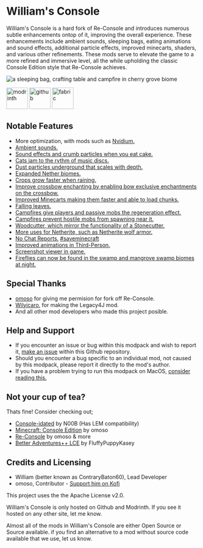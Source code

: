 # William's Console

William's Console is a hard fork of Re-Console and introduces numerous subtle enhancements ontop of it, improving the overall experience. These enhancements include ambient sounds, sleeping bags, eating animations and sound effects, additional particle effects, improved minecarts, shaders, and various other refinements. These mods serve to elevate the game to a more refined and immersive level, all the while upholding the classic Console Edition style that Re-Console achieves.
 
![a sleeping bag, crafting table and campfire in cherry grove biome](https://cdn.modrinth.com/data/RonOSA8X/images/c1fc5ced8756feeab2eacd5ba970e65e66719357.png)

<img alt="modrinth" height="56" src="https://cdn.jsdelivr.net/npm/@intergrav/devins-badges@3/assets/cozy/available/modrinth_vector.svg"> <img alt="github" height="56" src="https://cdn.jsdelivr.net/npm/@intergrav/devins-badges@3/assets/cozy/available/github_vector.svg"> <img alt="fabric" height="56" src="https://cdn.jsdelivr.net/npm/@intergrav/devins-badges@3/assets/cozy/supported/fabric_vector.svg">

## Notable Features

- More optimization, with mods such as [Nvidium.](https://modrinth.com/mod/nvidium)
- [Ambient sounds.](https://modrinth.com/mod/ambientsounds)
- [Sound effects and crumb particles when you eat cake.](https://modrinth.com/mod/cake-chomps)
- [Cats jam to the rythm of music discs.](https://modrinth.com/mod/cat_jam)
- [Dust particles underground that scales with depth.](https://modrinth.com/mod/cave-dust)
- [Expanded Nether biomes.](https://modrinth.com/mod/cinderscapes)
- [Crops grow faster when raining.](https://modrinth.com/mod/crops-love-rain)
- [Improve crossbow enchanting by enabling bow exclusive enchantments on the crossbow.](https://modrinth.com/project/crossbow-enchants)
- [Improved Minecarts making them faster and able to load chunks.](https://modrinth.com/datapack/darcenos-minecarts)
- [Falling leaves.](https://www.curseforge.com/minecraft/mc-mods/falling-leaves-fabric)
- [Campfires give players and passive mobs the regeneration effect.](https://serilum.com/mod/healing-campfire)
- [Campfires prevent hostile mobs from spawning near it.](https://serilum.com/mod/no-hostiles-around-campfire)
- [Woodcutter, which mirror the functionality of a Stonecutter.](https://nemonotfound.com)
- [More uses for Netherite, such as Netherite wolf armor.](https://modrinth.com/mod/netherite-extras)
- [No Chat Reports.](https://www.curseforge.com/minecraft/mc-mods/no-chat-reports) [#saveminecraft](https://www.youtube.com/watch?v=0X_SlIOLliQ)
- [Improved animations in Third-Person.](https://modrinth.com/mod/not-enough-animations)
- [Screenshot viewer in game.](https://modrinth.com/mod/screenshot-viewer)
- [Fireflies can now be found in the swamp and mangrove swamp biomes at night.](https://modrinth.com/datapack/vanilla-fireflies)

## Special Thanks
- [omoso](https://modrinth.com/user/omoso) for giving me permision for fork off Re-Console.
- [Wilyicaro](https://modrinth.com/user/wilyicaro), for making the Legacy4J mod.
- And all other mod developers who made this project posible.

## Help and Support
- If you encounter an issue or bug within this modpack and wish to report it, [make an issue](https://github.com/contrarybaton60/Williams-Console/issues) within this Github repository.
- Should you encounter a bug specific to an individual mod, not caused by this modpack, please report it directly to the mod's author.
- If you have a problem trying to run this modpack on MacOS, [consider reading this.](https://github.com/contrarybaton60/Williams-Console/wiki/Running-William's-Console-or-Re%E2%80%90Console-on-MacOS)

## Not your cup of tea?
Thats fine! Consider checking out;
- [Console-idated](https://modrinth.com/modpack/console-idated) by N00B (Has LEM compatibility)
- [Minecraft: Console Edition](https://modrinth.com/modpack/consoleedition) by omoso
- [Re-Console](https://modrinth.com/modpack/legacy-minecraft) by omoso & more
- [Better Adventures++ LCE](https://modrinth.com/modpack/better-adventures++-lce) by FluffyPuppyKasey

## Credits and Licensing
- William (better known as ContraryBaton60), Lead Developer
- omoso, Contributor - [Support him on Kofi](https://ko-fi.com/omoso)

This project uses the the Apache License v2.0.

William's Console is only hosted on Github and Modrinth. If you see it hosted on any other site, let me know.

Almost all of the mods in William's Console are either Open Source or Source available. if you find an alternative to a mod without source code available that we use, let us know.
